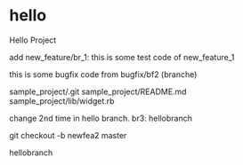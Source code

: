 # hello
Hello Project

add new_feature/br_1:
this is some test code of new_feature_1


this is some bugfix code from bugfix/bf2 (branche)

sample_project/.git
sample_project/README.md
sample_project/lib/widget.rb

change 2nd time in hello branch.
br3: hellobranch



git checkout -b newfea2 master


hellobranch
